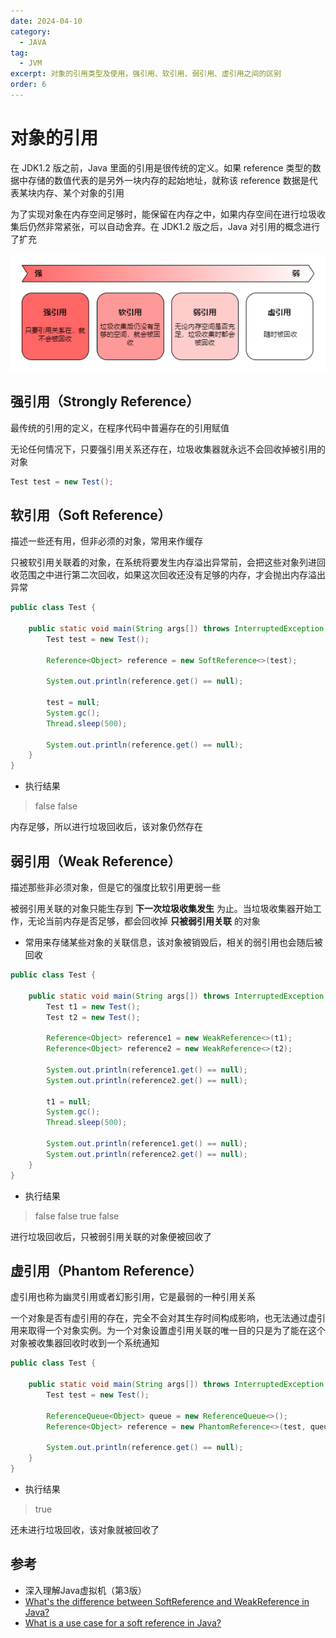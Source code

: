```yaml
---
date: 2024-04-10
category:
  - JAVA
tag:
  - JVM
excerpt: 对象的引用类型及使用，强引用、软引用、弱引用、虚引用之间的区别
order: 6
---
```


# 对象的引用

在 JDK1.2 版之前，Java 里面的引用是很传统的定义。如果 reference 类型的数据中存储的数值代表的是另外一块内存的起始地址，就称该 reference 数据是代表某块内存、某个对象的引用

为了实现对象在内存空间足够时，能保留在内存之中，如果内存空间在进行垃圾收集后仍然非常紧张，可以自动舍弃。在 JDK1.2 版之后，Java 对引用的概念进行了扩充

![](./md.assets/reference.png)

## 强引用（Strongly Reference）

最传统的引用的定义，在程序代码中普遍存在的引用赋值

无论任何情况下，只要强引用关系还存在，垃圾收集器就永远不会回收掉被引用的对象

```java
Test test = new Test();
```

## 软引用（Soft Reference）

描述一些还有用，但非必须的对象，常用来作缓存

只被软引用关联着的对象，在系统将要发生内存溢出异常前，会把这些对象列进回收范围之中进行第二次回收，如果这次回收还没有足够的内存，才会抛出内存溢出异常

```java
public class Test {

    public static void main(String args[]) throws InterruptedException {
        Test test = new Test();

        Reference<Object> reference = new SoftReference<>(test);

        System.out.println(reference.get() == null);

        test = null;
        System.gc();
        Thread.sleep(500);

        System.out.println(reference.get() == null);
    }
}
```

- 执行结果

> false
> false

内存足够，所以进行垃圾回收后，该对象仍然存在

## 弱引用（Weak Reference）

描述那些非必须对象，但是它的强度比软引用更弱一些

被弱引用关联的对象只能生存到 **下一次垃圾收集发生** 为止。当垃圾收集器开始工作，无论当前内存是否足够，都会回收掉 **只被弱引用关联** 的对象

- 常用来存储某些对象的关联信息，该对象被销毁后，相关的弱引用也会随后被回收

```java
public class Test {

    public static void main(String args[]) throws InterruptedException {
        Test t1 = new Test();
        Test t2 = new Test();

        Reference<Object> reference1 = new WeakReference<>(t1);
        Reference<Object> reference2 = new WeakReference<>(t2);

        System.out.println(reference1.get() == null);
        System.out.println(reference2.get() == null);

        t1 = null;
        System.gc();
        Thread.sleep(500);

        System.out.println(reference1.get() == null);
        System.out.println(reference2.get() == null);
    }
}
```

- 执行结果

> false
> false
> true
> false

进行垃圾回收后，只被弱引用关联的对象便被回收了

## 虚引用（Phantom Reference）

虚引用也称为幽灵引用或者幻影引用，它是最弱的一种引用关系

一个对象是否有虚引用的存在，完全不会对其生存时间构成影响，也无法通过虚引用来取得一个对象实例。为一个对象设置虚引用关联的唯一目的只是为了能在这个对象被收集器回收时收到一个系统通知

```java
public class Test {

    public static void main(String args[]) throws InterruptedException {
        Test test = new Test();

        ReferenceQueue<Object> queue = new ReferenceQueue<>();
        Reference<Object> reference = new PhantomReference<>(test, queue);

        System.out.println(reference.get() == null);
    }
}
```

- 执行结果

> true

还未进行垃圾回收，该对象就被回收了

## 参考

- 深入理解Java虚拟机（第3版）
- [What's the difference between SoftReference and WeakReference in Java?](https://stackoverflow.com/questions/299659/whats-the-difference-between-softreference-and-weakreference-in-java)
- [What is a use case for a soft reference in Java?](https://stackoverflow.com/questions/2421556/what-is-a-use-case-for-a-soft-reference-in-java)
